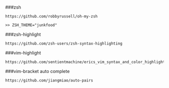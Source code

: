 ###zsh
```
https://github.com/robbyrussell/oh-my-zsh

>> ZSH_THEME="junkfood"
```

###zsh-highlight
```
https://github.com/zsh-users/zsh-syntax-highlighting
```

###vim-highlight
```
https://github.com/sentientmachine/erics_vim_syntax_and_color_highlighting
```

###vim-bracket auto complete
```
https://github.com/jiangmiao/auto-pairs
```
